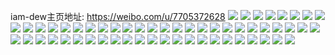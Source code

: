 iam-dew主页地址: https://weibo.com/u/7705372628 
![](https://wx4.sinaimg.cn/mw2000/008psXpGly1h8vdn5vx4yj30uq14ytdm.jpg) 
![](https://wx4.sinaimg.cn/mw2000/008psXpGly1h8vdn63rwxj30go0godhz.jpg) 
![](https://wx4.sinaimg.cn/mw2000/008psXpGly1h8dq3wj7g5j319o1ow11u.jpg) 
![](https://wx4.sinaimg.cn/mw2000/008psXpGly1h8dq4j4fg1j31o02804af.jpg) 
![](https://wx4.sinaimg.cn/mw2000/008psXpGly1h8dq4iihu3j31o0280wuq.jpg) 
![](https://wx4.sinaimg.cn/mw2000/008psXpGly1h87uw8tj5aj316o1kw4d6.jpg) 
![](https://wx4.sinaimg.cn/mw2000/008psXpGly1h87uw9sddvj32c0340kjl.jpg) 
![](https://wx4.sinaimg.cn/mw2000/008psXpGly1h87uweeuprj30ic0zkgqt.jpg) 
![](https://wx4.sinaimg.cn/mw2000/008psXpGly1h87uw84qrtj32c0340kjl.jpg) 
![](https://wx4.sinaimg.cn/mw2000/008psXpGly1h87uwb34gtj30u00u0jyo.jpg) 
![](https://wx4.sinaimg.cn/mw2000/008psXpGly1h87uwdnukbj32dr36c1l0.jpg) 
![](https://wx4.sinaimg.cn/mw2000/008psXpGly1h7pnzhacf1j3140140aic.jpg) 
![](https://wx4.sinaimg.cn/mw2000/008psXpGly1h7pnzng5mij32c02c07wi.jpg) 
![](https://wx4.sinaimg.cn/mw2000/008psXpGly1h7pnzl2gbwj32c02c01ky.jpg) 
![](https://wx4.sinaimg.cn/mw2000/008psXpGly1h7pnzo47ioj31402eok6e.jpg) 
![](https://wx4.sinaimg.cn/mw2000/008psXpGly1h7pnzp8tjpj31o01o01ky.jpg) 
![](https://wx4.sinaimg.cn/mw2000/008psXpGly1h7pnzq26qaj3140140akf.jpg) 
![](https://wx4.sinaimg.cn/mw2000/008psXpGly1h7pnzpp3ejj30u00u0jxp.jpg) 
![](https://wx4.sinaimg.cn/mw2000/008psXpGly1h7mh2fqoxgj32c02c0u0x.jpg) 
![](https://wx4.sinaimg.cn/mw2000/008psXpGly1h7mh2h07lhj32c02c0u0x.jpg) 
![](https://wx4.sinaimg.cn/mw2000/008psXpGly1h7mh2dteurj32c02c07wh.jpg) 
![](https://wx4.sinaimg.cn/mw2000/008psXpGly1h7mh2iamspj30u00tmaek.jpg) 
![](https://wx4.sinaimg.cn/mw2000/008psXpGly1h7gmujhzzfj32c0340e82.jpg) 
![](https://wx4.sinaimg.cn/mw2000/008psXpGly1h7gmuhz984j32c0340e82.jpg) 
![](https://wx4.sinaimg.cn/mw2000/008psXpGly1h74joaw1myj32c02c0kjl.jpg) 
![](https://wx4.sinaimg.cn/mw2000/008psXpGly1h74joc7gucj32c02c0e81.jpg) 
![](https://wx4.sinaimg.cn/mw2000/008psXpGly1h74joh5v4nj32dr36atmh.jpg) 
![](https://wx4.sinaimg.cn/mw2000/008psXpGly1h74joi7hnhj31kh23b1kx.jpg) 
![](https://wx4.sinaimg.cn/mw2000/008psXpGly1h74jo9uvojj319c0u8dhn.jpg) 
![](https://wx4.sinaimg.cn/mw2000/008psXpGly1h74joizzj5j31401hcwhd.jpg) 
![](https://wx4.sinaimg.cn/mw2000/008psXpGly1h74jopb1a9j30zu25o7wh.jpg) 
![](https://wx4.sinaimg.cn/mw2000/008psXpGly1h74jokvhamj32544n1qv6.jpg) 
![](https://wx4.sinaimg.cn/mw2000/008psXpGly1h74jonp7r0j31gt36cnpf.jpg) 
![](https://wx4.sinaimg.cn/mw2000/008psXpGly1h5ozewytduj32c033znnw.jpg) 
![](https://wx4.sinaimg.cn/mw2000/008psXpGly1h5ozexu55mj32c033zx6b.jpg) 
![](https://wx4.sinaimg.cn/mw2000/008psXpGly1h5ozeylmr3j32c0340hdd.jpg) 
![](https://wx4.sinaimg.cn/mw2000/008psXpGly1h5ozeze4p6j32c03407wh.jpg) 
![](https://wx4.sinaimg.cn/mw2000/008psXpGly1h5ozew5mdhj32c03404qr.jpg) 
![](https://wx4.sinaimg.cn/mw2000/008psXpGly1h5iuhmnmnxj31nd275u0x.jpg) 
![](https://wx4.sinaimg.cn/mw2000/008psXpGly1h5iuhnn7hjj32c0340kjl.jpg) 
![](https://wx4.sinaimg.cn/mw2000/008psXpGly1h5iuhpk6xdj31sc2ds7wj.jpg) 
![](https://wx4.sinaimg.cn/mw2000/008psXpGly1h5iuhqv6ntj32382sb4qq.jpg) 
![](https://wx4.sinaimg.cn/mw2000/008psXpGly1h3ei3c1auqj33401r0b2a.jpg) 
![](https://wx4.sinaimg.cn/mw2000/008psXpGly1h3ei3ci76fj32ps1j0h2z.jpg) 
![](https://wx4.sinaimg.cn/mw2000/008psXpGly1h3ei3cveq2j30n00n0wga.jpg) 
![](https://wx4.sinaimg.cn/mw2000/008psXpGly1h3ei3dcca3j30tx15qal1.jpg) 
![](https://wx4.sinaimg.cn/mw2000/008psXpGly1h3ei3eji9bj32c02c01kx.jpg) 
![](https://wx4.sinaimg.cn/mw2000/008psXpGly1h3ei3eyi58j30n00n0tbf.jpg) 
![](https://wx4.sinaimg.cn/mw2000/008psXpGly1h3ei3fnbsij32ps1j61kx.jpg) 
![](https://wx4.sinaimg.cn/mw2000/008psXpGly1h3ei3h62l1j32ps1j6b29.jpg) 
![](https://wx4.sinaimg.cn/mw2000/008psXpGly1h3ei39ucgbj32ps1j64qp.jpg) 
![](https://wx4.sinaimg.cn/mw2000/008psXpGly1gx0hbkedqcj32c0340u0y.jpg) 
![](https://wx4.sinaimg.cn/mw2000/008psXpGly1gx0hbnrh6uj32c03404qs.jpg) 
![](https://wx4.sinaimg.cn/mw2000/008psXpGly1gx0hbslf9vj32c02c0x6r.jpg) 
![](https://wx4.sinaimg.cn/mw2000/008psXpGly1gx0hbysxzxj32c02c0hdv.jpg) 
![](https://wx4.sinaimg.cn/mw2000/008psXpGly1gx0hc3x1maj32c02c07wk.jpg) 
